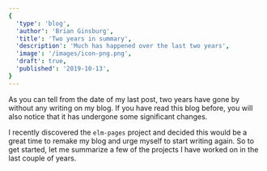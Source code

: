 ```yaml
---
{
  'type': 'blog',
  'author': 'Brian Ginsburg',
  'title': 'Two years in summary',
  'description': 'Much has happened over the last two years',
  'image': '/images/icon-png.png',
  'draft': true,
  'published': '2019-10-13',
}
---
```


As you can tell from the date of my last post, two years have gone by without any writing on my blog.
If you have read this blog before, you will also notice that it has undergone some significant changes.

I recently discovered the `elm-pages` project and decided this would be a great time to remake my blog
and urge myself to start writing again. So to get started, let me summarize a few of the projects I
have worked on in the last couple of years.
